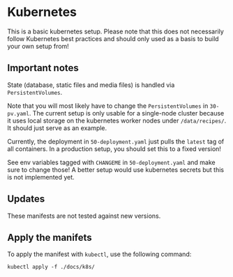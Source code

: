 # Kubernetes

This is a basic kubernetes setup. Please note that this does not necessarily follow Kubernetes best practices and should only used as a basis to build your own setup from!

## Important notes

State (database, static files and media files) is handled via `PersistentVolumes`.

Note that you will most likely have to change the `PersistentVolumes` in `30-pv.yaml`. The current setup is only usable for a single-node cluster because it uses local storage on the kubernetes worker nodes under `/data/recipes/`. It should just serve as an example.

Currently, the deployment in `50-deployment.yaml` just pulls the `latest` tag of all containers. In a production setup, you should set this to a fixed version!

See env variables tagged with `CHANGEME` in `50-deployment.yaml` and make sure to change those! A better setup would use kubernetes secrets but this is not implemented yet.

## Updates

These manifests are not tested against new versions.

## Apply the manifets

To apply the manifest with `kubectl`, use the following command:

```
kubectl apply -f ./docs/k8s/
```
